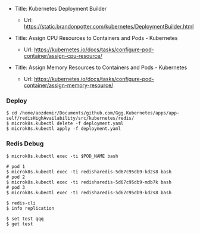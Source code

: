* Title:	Kubernetes Deployment Builder
  * Url:	https://static.brandonpotter.com/kubernetes/DeploymentBuilder.html

* Title:	Assign CPU Resources to Containers and Pods - Kubernetes
  * Url:	https://kubernetes.io/docs/tasks/configure-pod-container/assign-cpu-resource/

* Title:	Assign Memory Resources to Containers and Pods - Kubernetes
  * Url:	https://kubernetes.io/docs/tasks/configure-pod-container/assign-memory-resource/

### Deploy
```
$ cd /home/aozdemir/Documents/github.com/Ggg.Kubernetes/apps/app-self/redisHighAvailability/src/kubernetes/redis/
$ microk8s.kubectl delete -f deployment.yaml
$ microk8s.kubectl apply -f deployment.yaml
```

### Redis Debug
```
$ microk8s.kubectl exec -ti $POD_NAME bash

# pod 1
$ microk8s.kubectl exec -ti redisharedis-5d67c95db9-kd2s8 bash 
# pod 2
$ microk8s.kubectl exec -ti redisharedis-5d67c95db9-mdb7k bash 
# pod 3
$ microk8s.kubectl exec -ti redisharedis-5d67c95db9-kd2s8 bash 

$ redis-cli
$ info replication

$ set test qqq
$ get test
```

 